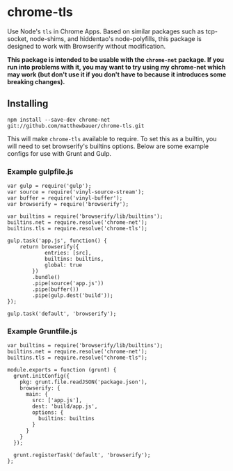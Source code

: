 # chrome-tls
Use Node's `tls` in Chrome Apps. Based on similar packages such as tcp-socket, node-shims, and hiddentao's node-polyfills, this package is designed to work with Browserify without modification.

**This package is intended to be usable with the `chrome-net` package. If you run into problems with it, you may want to try using my chrome-net which may work (but don't use it if you don't have to because it introduces some breaking changes).**

## Installing
```
npm install --save-dev chrome-net git://github.com/matthewbauer/chrome-tls.git
```

This will make `chrome-tls` available to require. To set this as a builtin, you will need to set browserify's builtins options. Below are some example configs for use with Grunt and Gulp.

### Example gulpfile.js
```
var gulp = require('gulp');
var source = require('vinyl-source-stream');
var buffer = require('vinyl-buffer');
var browserify = require('browserify');

var builtins = require('browserify/lib/builtins');
builtins.net = require.resolve('chrome-net');
builtins.tls = require.resolve('chrome-tls');

gulp.task('app.js', function() {
	return browserify({
			entries: [src],
			builtins: builtins,
			global: true
		})
		.bundle()
		.pipe(source('app.js'))
		.pipe(buffer())
		.pipe(gulp.dest('build'));
});

gulp.task('default', 'browserify');
```

### Example Gruntfile.js
```
var builtins = require('browserify/lib/builtins');
builtins.net = require.resolve('chrome-net');
builtins.tls = require.resolve("chrome-tls");

module.exports = function (grunt) {
  grunt.initConfig({
    pkg: grunt.file.readJSON('package.json'),
    browserify: {
      main: {
        src: ['app.js'],
        dest: 'build/app.js',
        options: {
          builtins: builtins
        }
      }
    }
  });

  grunt.registerTask('default', 'browserify');
};
```

